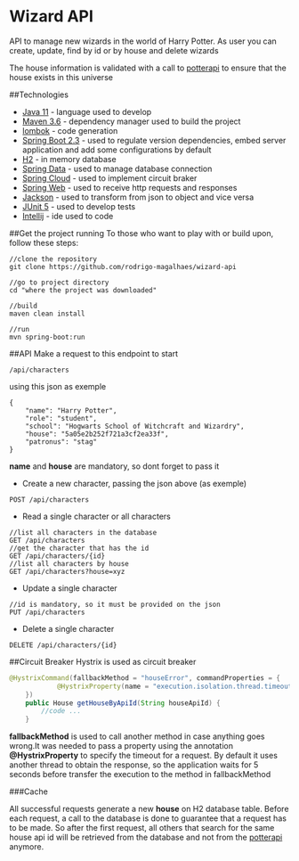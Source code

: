 # Wizard API
API to manage new wizards in the world of Harry Potter.
As user you can create, update, find by id or by house 
and delete wizards

The house information is validated with a call to 
[potterapi](www.potterapi.com) to ensure that the house
exists in this universe

##Technologies 
- [Java 11](https://www.oracle.com/java/technologies/javase-jdk11-downloads.html) - language used to develop
- [Maven 3.6](https://maven.apache.org/) - dependency manager used to build the project
- [lombok](https://projectlombok.org/) - code generation 
- [Spring Boot 2.3](https://spring.io/projects/spring-boot) - used to regulate version dependencies, 
embed server application and add some configurations by default
- [H2](https://www.h2database.com/html/main.html) - in memory database
- [Spring Data](https://spring.io/projects/spring-data) - used to manage database connection
- [Spring Cloud](https://spring.io/projects/spring-cloud) - used to implement circuit braker
- [Spring Web](https://spring.io/guides/gs/serving-web-content/) - used to receive http requests and responses
- [Jackson](https://github.com/FasterXML/jackson) - used to transform from json to object and vice versa
- [JUnit 5](https://junit.org/junit5/) - used to develop tests
- [Intellij](https://www.jetbrains.com/idea/) - ide used to code

##Get the project running
To those who want to play with or build upon, follow these steps:
```shell
//clone the repository
git clone https://github.com/rodrigo-magalhaes/wizard-api

//go to project directory
cd "where the project was downloaded"

//build
maven clean install

//run
mvn spring-boot:run
```

##API
Make a request to this endpoint to start 
```shell
/api/characters
```
using this json as exemple
```shell
{
    "name": "Harry Potter",
    "role": "student",
    "school": "Hogwarts School of Witchcraft and Wizardry",
    "house": "5a05e2b252f721a3cf2ea33f",
    "patronus": "stag"
}
```
**name** and **house** are mandatory, so dont forget to pass it 
- Create a new character, passing the json above (as exemple)
```shell
POST /api/characters
```
- Read a single character or all characters
```shell
//list all characters in the database
GET /api/characters
//get the character that has the id
GET /api/characters/{id}
//list all characters by house
GET /api/characters?house=xyz
```
- Update a single character
```shell
//id is mandatory, so it must be provided on the json
PUT /api/characters
```
- Delete a single character
```shell
DELETE /api/characters/{id}
```

##Circuit Breaker
Hystrix is used as circuit breaker
```java
@HystrixCommand(fallbackMethod = "houseError", commandProperties = {
            @HystrixProperty(name = "execution.isolation.thread.timeoutInMilliseconds", value = "5000")
    })
    public House getHouseByApiId(String houseApiId) {
        //code ...
    }
```
**fallbackMethod** is used to call another method in case anything goes wrong.It was needed to pass a property using the 
annotation **@HystrixProperty** to specify the timeout for a request. By default it uses another thread to obtain the response, 
so the application waits for 5 seconds before transfer the execution to the method in fallbackMethod 


###Cache

All successful requests generate a new **house** on H2 database table. Before each request, a call to the database is done
to guarantee that a request has to be made. So after the first request, all others that search for the same house api id
will be retrieved from the database and not from the [potterapi](www.potterapi.com) anymore.